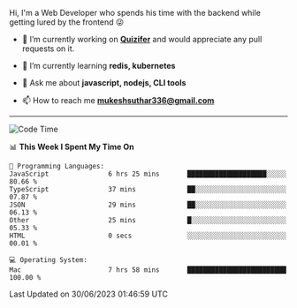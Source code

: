 Hi, I'm a Web Developer who spends his time with the backend while getting lured by the frontend 😜

- 🔭 I’m currently working on **[Quizifer](https://github.com/SutharMukesh/Quizifer/)** and would appreciate any pull requests on it.

- 🌱 I’m currently learning **redis, kubernetes**

- 💬 Ask me about **javascript, nodejs, CLI tools**

- 📫 How to reach me **mukeshsuthar336@gmail.com**

---
<!--START_SECTION:waka-->
![Code Time](http://img.shields.io/badge/Code%20Time-2%2C358%20hrs%2050%20mins-blue)

📊 **This Week I Spent My Time On** 

```text
💬 Programming Languages: 
JavaScript               6 hrs 25 mins       ████████████████████░░░░░   80.66 % 
TypeScript               37 mins             ██░░░░░░░░░░░░░░░░░░░░░░░   07.87 % 
JSON                     29 mins             ██░░░░░░░░░░░░░░░░░░░░░░░   06.13 % 
Other                    25 mins             █░░░░░░░░░░░░░░░░░░░░░░░░   05.33 % 
HTML                     0 secs              ░░░░░░░░░░░░░░░░░░░░░░░░░   00.01 % 

💻 Operating System: 
Mac                      7 hrs 58 mins       █████████████████████████   100.00 % 
```


 Last Updated on 30/06/2023 01:46:59 UTC
<!--END_SECTION:waka-->
